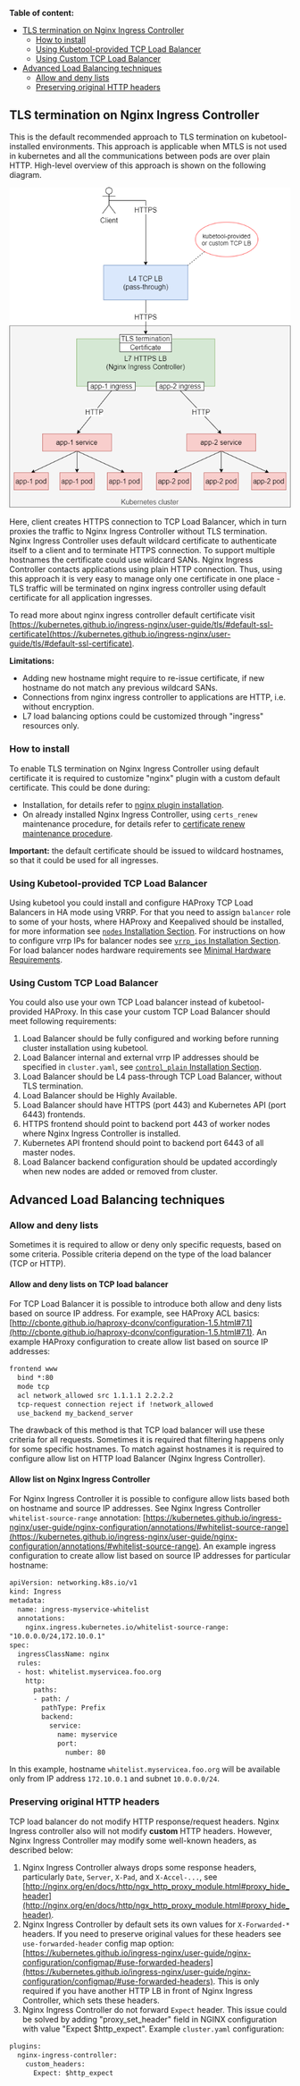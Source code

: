 **Table of content:**
- [TLS termination on Nginx Ingress Controller](#tls-termination-on-nginx-ingress-controller)
  - [How to install](#how-to-install)
  - [Using Kubetool-provided TCP Load Balancer](#using-kubetool-provided-tcp-load-balancer)
  - [Using Custom TCP Load Balancer](#using-custom-tcp-load-balancer)
- [Advanced Load Balancing techniques](#advanced-load-balancing-techniques)
  - [Allow and deny lists](#allow-and-deny-lists)
  - [Preserving original HTTP headers](#preserving-original-http-headers)

## TLS termination on Nginx Ingress Controller

This is the default recommended approach to TLS termination on kubetool-installed environments. This approach is applicable when MTLS is not used in kubernetes and all the communications between pods are over plain HTTP.
High-level overview of this approach is shown on the following diagram.

![](/documentation/images/tls-termination-nginx.png)

Here, client creates HTTPS connection to TCP Load Balancer, which in turn proxies the traffic to Nginx Ingress Controller without TLS termination.
Nginx Ingress Controller uses default wildcard certificate to authenticate itself to a client and to terminate HTTPS connection.
To support multiple hostnames the certificate could use wildcard SANs.
Nginx Ingress Controller contacts applications using plain HTTP connection.
Thus, using this approach it is very easy to manage only one certificate in one place - TLS traffic will be terminated on nginx ingress controller using default certificate for all application ingresses.

To read more about nginx ingress controller default certificate visit [https://kubernetes.github.io/ingress-nginx/user-guide/tls/#default-ssl-certificate](https://kubernetes.github.io/ingress-nginx/user-guide/tls/#default-ssl-certificate).

**Limitations:**
- Adding new hostname might require to re-issue certificate, if new hostname do not match any previous wildcard SANs.
- Connections from nginx ingress controller to applications are HTTP, i.e. without encryption.
- L7 load balancing options could be customized through "ingress" resources only.

### How to install

To enable TLS termination on Nginx Ingress Controller using default certificate it is required to customize "nginx" plugin with a custom default certificate.
This could be done during:
- Installation, for details refer to [nginx plugin installation](/documentation/Installation.md#nginx-ingress-controller).
- On already installed Nginx Ingress Controller, using `certs_renew` maintenance procedure, for details refer to [certificate renew maintenance procedure](/documentation/Maintenance.md#configuring-certificate-renew-procedure-for-nginx-ingress-controller).

**Important:** the default certificate should be issued to wildcard hostnames, so that it could be used for all ingresses.

### Using Kubetool-provided TCP Load Balancer

Using kubetool you could install and configure HAProxy TCP Load Balancers in HA mode using VRRP.
For that you need to assign `balancer` role to some of your hosts, where HAProxy and Keepalived should be installed,
for more information see [`nodes` Installation Section](/documentation/Installation.md#nodes).
For instructions on how to configure vrrp IPs for balancer nodes see  [`vrrp_ips` Installation Section](/documentation/Installation.md#vrrp_ips).
For load balancer nodes hardware requirements see [Minimal Hardware Requirements](/documentation/Installation.md#minimal-hardware-requirements).

### Using Custom TCP Load Balancer

You could also use your own TCP Load balancer instead of kubetool-provided HAProxy.
In this case your custom TCP Load Balancer should meet following requirements:
1. Load Balancer should be fully configured and working before running cluster installation using kubetool.
2. Load Balancer internal and external vrrp IP addresses should be specified in `cluster.yaml`, see [`control_plain` Installation Section](/documentation/Installation.md#control_plain).
3. Load Balancer should be L4 pass-through TCP Load Balancer, without TLS termination.
4. Load Balancer should be Highly Available.
5. Load Balancer should have HTTPS (port 443) and Kubernetes API (port 6443) frontends.
6. HTTPS frontend should point to backend port 443 of worker nodes where Nginx Ingress Controller is installed.
7. Kubernetes API frontend should point to backend port 6443 of all master nodes.
8. Load Balancer backend configuration should be updated accordingly when new nodes are added or removed from cluster.


## Advanced Load Balancing techniques

### Allow and deny lists
Sometimes it is required to allow or deny only specific requests, based on some criteria. 
Possible criteria depend on the type of the load balancer (TCP or HTTP).

#### Allow and deny lists on TCP load balancer
For TCP Load Balancer it is possible to introduce both allow and deny lists based on source IP address.
For example, see HAProxy ACL basics: [http://cbonte.github.io/haproxy-dconv/configuration-1.5.html#7.1](http://cbonte.github.io/haproxy-dconv/configuration-1.5.html#7.1).
An example HAProxy configuration to create allow list based on source IP addresses:
```
frontend www
  bind *:80
  mode tcp
  acl network_allowed src 1.1.1.1 2.2.2.2
  tcp-request connection reject if !network_allowed
  use_backend my_backend_server
```
The drawback of this method is that TCP load balancer will use these criteria for all requests.
Sometimes it is required that filtering happens only for some specific hostnames.
To match against hostnames it is required to configure allow list on HTTP load Balancer (Nginx Ingress Controller).

#### Allow list on Nginx Ingress Controller
For Nginx Ingress Controller it is possible to configure allow lists based both on hostname and source IP addresses.
See Nginx Ingress Controller `whitelist-source-range` annotation: [https://kubernetes.github.io/ingress-nginx/user-guide/nginx-configuration/annotations/#whitelist-source-range](https://kubernetes.github.io/ingress-nginx/user-guide/nginx-configuration/annotations/#whitelist-source-range).
An example ingress configuration to create allow list based on source IP addresses for particular hostname:
```
apiVersion: networking.k8s.io/v1
kind: Ingress
metadata:
  name: ingress-myservice-whitelist
  annotations:
    nginx.ingress.kubernetes.io/whitelist-source-range: "10.0.0.0/24,172.10.0.1"
spec:
  ingressClassName: nginx
  rules:
  - host: whitelist.myservicea.foo.org
    http:
      paths:
      - path: /
        pathType: Prefix
        backend:
          service:
            name: myservice
            port:
              number: 80
```
In this example, hostname `whitelist.myservicea.foo.org` will be available only from IP address `172.10.0.1` and subnet `10.0.0.0/24`.

### Preserving original HTTP headers

TCP load balancer do not modify HTTP response/request headers. 
Nginx Ingress controller also will not modify **custom** HTTP headers. 
However, Nginx Ingress Controller may modify some well-known headers, as described below:
1. Nginx Ingress Controller always drops some response headers, 
particularly `Date`, `Server`, `X-Pad`, and `X-Accel-...`, see [http://nginx.org/en/docs/http/ngx_http_proxy_module.html#proxy_hide_header](http://nginx.org/en/docs/http/ngx_http_proxy_module.html#proxy_hide_header).
2. Nginx Ingress Controller by default sets its own values for `X-Forwarded-*` headers.
If you need to preserve original values for these headers see `use-forwarded-header` config map option: [https://kubernetes.github.io/ingress-nginx/user-guide/nginx-configuration/configmap/#use-forwarded-headers](https://kubernetes.github.io/ingress-nginx/user-guide/nginx-configuration/configmap/#use-forwarded-headers).
This is only required if you have another HTTP LB in front of Nginx Ingress Controller, which sets these headers.
3. Nginx Ingress Controller do not forward `Expect` header. 
This issue could be solved by adding "proxy_set_header" field in NGINX configuration with value "Expect $http_expect". Example `cluster.yaml` configuration:
```
plugins:
  nginx-ingress-controller:
    custom_headers:
      Expect: $http_expect
```
